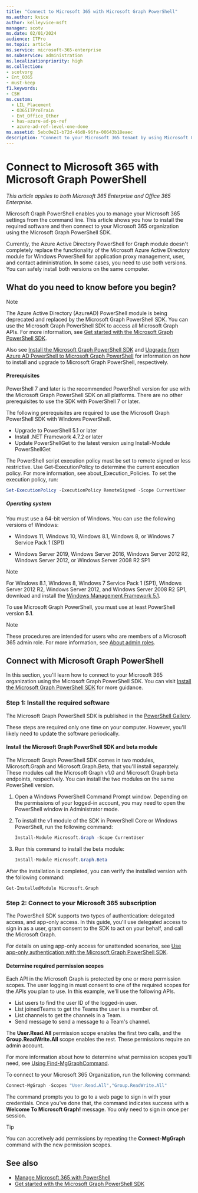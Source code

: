 ```yaml
---
title: "Connect to Microsoft 365 with Microsoft Graph PowerShell"
ms.author: kvice
author: kelleyvice-msft
manager: scotv
ms.date: 02/01/2024
audience: ITPro
ms.topic: article
ms.service: microsoft-365-enterprise
ms.subservice: administration
ms.localizationpriority: high
ms.collection:
- scotvorg 
- Ent_O365
- must-keep
f1.keywords:
- CSH
ms.custom:
  - LIL_Placement
  - O365ITProTrain
  - Ent_Office_Other
  - has-azure-ad-ps-ref
  - azure-ad-ref-level-one-done
ms.assetid: 5ebc0e21-b72d-46d8-96fa-00643b18eaec
description: "Connect to your Microsoft 365 tenant by using Microsoft Graph PowerShell to do admin center tasks from the command line."
---
```


# Connect to Microsoft 365 with Microsoft Graph PowerShell

*This article applies to both Microsoft 365 Enterprise and Office 365 Enterprise.*

Microsoft Graph PowerShell enables you to manage your Microsoft 365 settings from the command line. This article shows you how to install the required software and then connect to your Microsoft 365 organization using the Microsoft Graph PowerShell SDK.

Currently, the Azure Active Directory PowerShell for Graph module doesn't completely replace the functionality of the Microsoft Azure Active Directory module for Windows PowerShell for application proxy management, user, and contact administration. In some cases, you need to use both versions. You can safely install both versions on the same computer.

<a name='connect-with-the-azure-active-directory-powershell-for-graph-module'></a>

## What do you need to know before you begin?

> [!NOTE]
> The Azure Active Directory (AzureAD) PowerShell module is being deprecated and replaced by the Microsoft Graph PowerShell SDK. You can use the Microsoft Graph PowerShell SDK to access all Microsoft Graph APIs. For more information, see [Get started with the Microsoft Graph PowerShell SDK](/powershell/microsoftgraph/get-started).
>
> Also see [Install the Microsoft Graph PowerShell SDK](/powershell/microsoftgraph/installation) and [Upgrade from Azure AD PowerShell to Microsoft Graph PowerShell](/powershell/microsoftgraph/migration-steps) for information on how to install and upgrade to Microsoft Graph PowerShell, respectively.

#### Prerequisites

PowerShell 7 and later is the recommended PowerShell version for use with the Microsoft Graph PowerShell SDK on all platforms. There are no other prerequisites to use the SDK with PowerShell 7 or later.

The following prerequisites are required to use the Microsoft Graph PowerShell SDK with Windows PowerShell.

- Upgrade to PowerShell 5.1 or later
- Install .NET Framework 4.7.2 or later
- Update PowerShellGet to the latest version using Install-Module PowerShellGet

The PowerShell script execution policy must be set to remote signed or less restrictive. Use Get-ExecutionPolicy to determine the current execution policy. For more information, see about_Execution_Policies. To set the execution policy, run:

```powershell
Set-ExecutionPolicy -ExecutionPolicy RemoteSigned -Scope CurrentUser
```

##### Operating system

You must use a 64-bit version of Windows. You can use the following versions of Windows:

- Windows 11, Windows 10, Windows 8.1, Windows 8, or Windows 7 Service Pack 1 (SP1)

- Windows Server 2019, Windows Server 2016, Windows Server 2012 R2, Windows Server 2012, or Windows Server 2008 R2 SP1

> [!NOTE]
> For Windows 8.1, Windows 8, Windows 7 Service Pack 1 (SP1), Windows Server 2012 R2, Windows Server 2012, and Windows Server 2008 R2 SP1, download and install the [Windows Management Framework 5.1](https://www.microsoft.com/download/details.aspx?id=54616).

To use Microsoft Graph PowerShell, you must use at least PowerShell version **5.1**.

> [!NOTE]
> These procedures are intended for users who are members of a Microsoft 365 admin role. For more information, see [About admin roles](../admin/add-users/about-admin-roles.md).

<a name='connect-with-the-microsoft-azure-active-directory-module-for-windows-powershell'></a>

## Connect with Microsoft Graph PowerShell

In this section, you'll learn how to connect to your Microsoft 365 organization using the Microsoft Graph PowerShell SDK. You can visit [Install the Microsoft Graph PowerShell SDK](/powershell/microsoftgraph/installation) for more guidance.

### Step 1: Install the required software

The Microsoft Graph PowerShell SDK is published in the [PowerShell Gallery](https://www.powershellgallery.com/packages/Microsoft.Graph).

These steps are required only one time on your computer. However, you'll likely need to update the software periodically.

#### Install the Microsoft Graph PowerShell SDK and beta module

The Microsoft Graph PowerShell SDK comes in two modules, Microsoft.Graph and Microsoft.Graph.Beta, that you'll install separately. These modules call the Microsoft Graph v1.0 and Microsoft Graph beta endpoints, respectively. You can install the two modules on the same PowerShell version.

1. Open a Windows PowerShell Command Prompt window. Depending on the permissions of your logged-in account, you may need to open the PowerShell window in Administrator mode.

2. To install the v1 module of the SDK in PowerShell Core or Windows PowerShell, run the following command:

    ```powershell
    Install-Module Microsoft.Graph -Scope CurrentUser
    ```

3. Run this command to install the beta module:

    ```powershell
    Install-Module Microsoft.Graph.Beta
    ```

After the installation is completed, you can verify the installed version with the following command:

```azurepowershell
Get-InstalledModule Microsoft.Graph
```

<a name='step-2-connect-to-azure-ad-for-your-microsoft-365-subscription'></a>

### Step 2: Connect to your Microsoft 365 subscription

The PowerShell SDK supports two types of authentication: delegated access, and app-only access. In this guide, you'll use delegated access to sign in as a user, grant consent to the SDK to act on your behalf, and call the Microsoft Graph.

For details on using app-only access for unattended scenarios, see [Use app-only authentication with the Microsoft Graph PowerShell SDK](/powershell/microsoftgraph/app-only).

#### Determine required permission scopes

Each API in the Microsoft Graph is protected by one or more permission scopes. The user logging in must consent to one of the required scopes for the APIs you plan to use. In this example, we'll use the following APIs.

- List users to find the user ID of the logged-in user.
- List joinedTeams to get the Teams the user is a member of.
- List channels to get the channels in a Team.
- Send message to send a message to a Team's channel.

The **User.Read.All** permission scope enables the first two calls, and the **Group.ReadWrite.All** scope enables the rest. These permissions require an admin account.

For more information about how to determine what permission scopes you'll need, see [Using Find-MgGraphCommand](/powershell/microsoftgraph/find-mg-graph-command).

To connect to your Microsoft 365 Organization, run the following command:

``` powershell
Connect-MgGraph -Scopes "User.Read.All","Group.ReadWrite.All"
```

The command prompts you to go to a web page to sign in with your credentials. Once you've done that, the command indicates success with a **Welcome To Microsoft Graph!** message. You only need to sign in once per session.

> [!TIP]
> You can accretively add permissions by repeating the **Connect-MgGraph** command with the new permission scopes.

## See also

- [Manage Microsoft 365 with PowerShell](manage-microsoft-365-with-microsoft-365-powershell.md)
- [Get started with the Microsoft Graph PowerShell SDK](/powershell/microsoftgraph/get-started)
